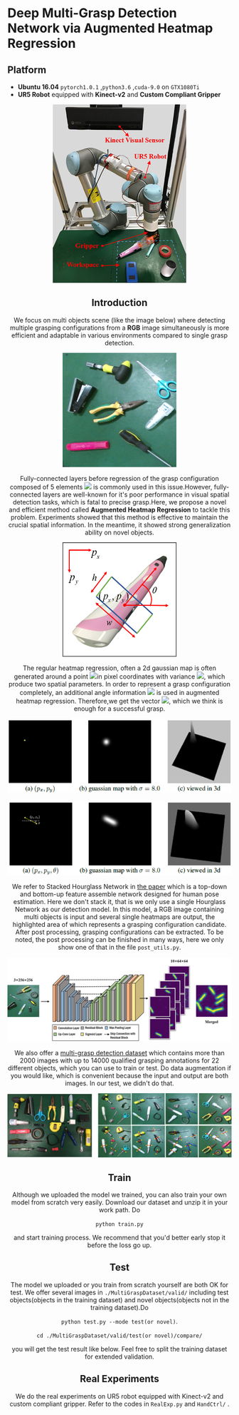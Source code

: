 #  Deep Multi-Grasp Detection Network via Augmented Heatmap Regression

## Platform

* **Ubuntu 16.04**  ```pytorch1.0.1``` ,```python3.6``` ,```cuda-9.0``` on ```GTX1080Ti``` 
* **UR5 Robot** equipped with **Kinect-v2** and **Custom Compliant Gripper**

<div align=center> <img src="./figures/exp_noted.png"> 

## Introduction

We focus on multi objects scene (like the image below) where detecting multiple grasping configurations from a **RGB** image simultaneously is more efficient and adaptable in various environments compared to single grasp detection.

![](./figures/test_1_ori.png)


Fully-connected layers before regression of the grasp configuration composed of 5 elements ![](http://latex.codecogs.com/gif.latex?\\(p_{x},p_{y},\theta,w,h)) is commonly used in this issue.However, fully-connected layers are well-known for it's poor performance in visual spatial detection tasks, which is fatal to precise grasp.Here, we propose a novel and efficient method called **Augmented Heatmap Regression** to tackle this problem. Experiments showed that this method is effective to maintain the crucial spatial information. In the meantime, it showed strong generalization ability on novel objects.

![](./figures/sample_vector.png)

The regular heatmap regression, often a 2d gaussian map is often generated around a point ![](http://latex.codecogs.com/gif.latex?\\(p_{x},p_{y}))in pixel coordinates with variance ![](http://latex.codecogs.com/gif.latex?\\(\sigma)), which produce two spatial parameters. In order to represent a grasp configuration completely, an additional angle information ![](http://latex.codecogs.com/gif.latex?\\(\theta)) is used in augmented heatmap regression. Therefore,we get the vector ![](http://latex.codecogs.com/gif.latex?\\(p_{x},p_{y},\theta)), which we think is enough for a successful grasp.

![](./figures/2d_gaussian.png)

![](./figures/3d_gaussian.png)



We refer to Stacked Hourglass Network in [the paper](https://arxiv.org/pdf/1603.06937.pdf) which is a top-down and bottom-up feature assemble network designed for human pose estimation. Here we don't stack it, that is we only use a single Hourglass Network as our detection model. In this model, a RGB image containing multi objects is input and several single heatmaps are output,  the highlighted area of which represents a grasping configuration candidate. After post processing, grasping configurations can be extracted.  To be noted, the post processing can be finished in many ways, here we only show one of that in the file ```post_utils.py```. 

![](./figures/network.png)

We also offer a [multi-grasp detection dataset](http://xxx) which contains more than 2000 images with up to 14000 qualified grasping annotations for 22 different objects, which you can use to train or test. Do data augmentation if you would like, which is convenient because the input and output are both images. In our test, we didn't do that.

![](./figures/dataset.png)



## Train

Although we uploaded the model we trained, you can also train your own model from scratch very easily.  Download our dataset and unzip it in your work path. Do 

```python train.py``` 

and start training process. We recommend that you'd better early stop it before the loss go up.



## Test

The model we uploaded or you train from scratch yourself are both OK for test. We offer several images in ```./MultiGraspDataset/valid/``` including test objects(objects in the training dataset) and novel objects(objects not in the training dataset).Do 

```python test.py --mode test(or novel)```. 

```cd ./MultiGraspDataset/valid/test(or novel)/compare/```

you will get the test result like below. Feel free to split the training dataset for extended validation.

## Real Experiments

We do the real experiments on UR5 robot equipped with Kinect-v2 and custom compliant gripper. Refer to the codes in ```RealExp.py``` and ```HandCtrl/``` .

